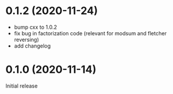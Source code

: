 0.1.2 (2020-11-24)
==================
* bump cxx to 1.0.2
* fix bug in factorization code (relevant for modsum and fletcher reversing)
* add changelog

0.1.0 (2020-11-14)
==================
Initial release
